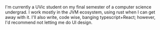 I'm currently a UVic student on my final semester of a computer science undergrad. I work mostly in the JVM ecosystem, using rust when I can get away with it. I'll also write, code wise, banging typescript+React; however, I'd recommend not letting me do UI design.
